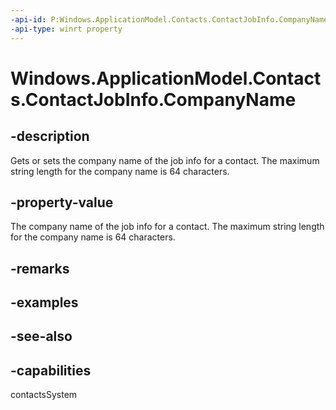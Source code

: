 ```yaml
---
-api-id: P:Windows.ApplicationModel.Contacts.ContactJobInfo.CompanyName
-api-type: winrt property
---
```


<!-- Property syntax
public string CompanyName { get;  set; }
-->

# Windows.ApplicationModel.Contacts.ContactJobInfo.CompanyName

## -description
Gets or sets the company name of the job info for a contact. The maximum string length for the company name is 64 characters.

## -property-value
The company name of the job info for a contact. The maximum string length for the company name is 64 characters.

## -remarks

## -examples

## -see-also

## -capabilities
contactsSystem
